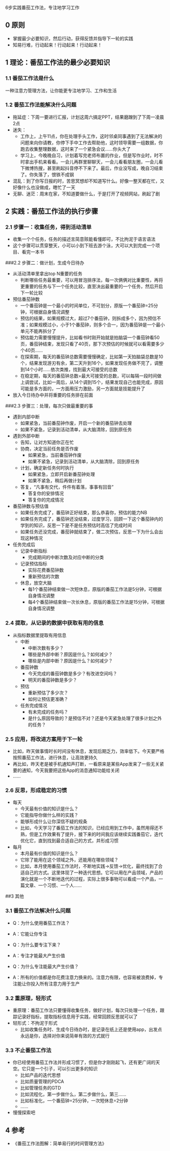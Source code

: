 6步实践番茄工作法，专注地学习工作

## 0 原则

- 掌握最少必要知识，然后行动，获得反馈并指导下一轮的实践
- 知易行难，行动起来！行动起来！行动起来！

## 1 理论：番茄工作法的最少必要知识

### 1.1 番茄工作法是什么

一种注意力管理方法，让你能更专注地学习、工作和生活

### 1.2 番茄工作法能解决什么问题

- 拖延症：下周一要进行汇报，计划这周六搞定PPT，结果磨蹭到了下周一凌晨2点
- 迷失：
  - 工作上，上午11点，你在处理手头工作，这时邻桌同事遇到了无法解决的问题来向你请教，你停下手中工作去帮助他，这时领导需要一组数据，你跑去收集整理数据，这时来了一个紧急会议……你头大了
  - 学习上，今晚晚自习，计划着写完老师布置的作业，但是写作业时，时不时拿出手机来看看。一会儿再群里聊聊天，一会儿看看朋友圈，一会儿看下微博热搜，甚至刷起抖音停不下来了。最后，作业没写成，晚自习结束了。你失落了，恨铁不成钢
- 混乱：到了你写日报的时，苦思冥想却不知道写什么。好像一整天都在忙，又好像什么也没做成，瞎忙了一天
- 无聊、迷茫：周末在家，不知道要做什么，于是打开了视频网站，刷起了剧



## 2 实践：番茄工作法的执行步骤

### 2.1 步骤一：收集任务，得到活动清单

- 收集一个个任务，任务的描述言简意赅能看懂即可，不比拘泥于语言语法
- 这个步骤可以贯穿整天，小可以小到下班去游个泳，大可以大到完成一个项目、看完一本书

###2.2 步骤二：做计划，生成今日待办

- 从活动清单里拿出top N重要的任务
  - 判断哪些任务最重要，可以用冒泡排序法，每一次俩俩对比重要性，再将更重要的任务与下一个任务比较，直至决出最重要的一个任务，然后开启下一轮比较
- 预估番茄钟数
  - 一个番茄钟是一个最小的时间单位，不可划分，原版一个番茄钟=25分钟，可根据自身情况调整
  - 预估的结果，如果规模过大，超过7个番茄钟，则拆成多个，因为预估不准；如果规模过小，小于1个番茄钟，则多个合一，因为番茄钟是一个最小单元不能再拆分了
  - 预估能力需要慢慢提升，比如看书时刚开始就是拍脑袋一个番茄钟看50页，番茄钟结束，发现只看了40页，那下次预估的时候就可以看需要多少个40页……
  - 在探索期，每天的番茄钟总数需要慢慢确定，比如第一天拍脑袋总数是10个，结果发现游刃有余，第二天升到16个，如果发现任务做不完了，调整到14个小时……依次类推，找到最大可接受的总数
  - 在稳定期，每天的番茄钟总数=最大可接受的总数，可以每隔一段时间做上调尝试，比如一周后，从14个调到15个，结果发现自己也能完成，原因可能是多方面的，一方面用压力激励，另一方面就是技能提升了
- 放入今日待办中并将重要的任务排在前面

###2.3 步骤三：处理，每次只做最重要的事

- 遇到内部中断
  - 如果紧急，当前番茄钟作废，开启一个新的番茄钟去处理
  - 如果不紧急，记录到活动清单，从大脑清除，回到原任务
- 遇到外部中断
  - 告知，让对方知道你正在忙
  - 协商，决定当前任务是否作废
    - 如果紧急，当前番茄钟作废
    - 如果不紧急，记录到活动清单，从大脑清除，回到原任务
  - 计划，确定新任务何时执行
    - 如果紧急，立即开启新番茄钟处理
    - 如果不紧急，稍后再做计划
  - 答复，“凡事有交代，件件有着落，事事有回音”
    - 答复你的安排情况
    - 答复你的完成情况
- 番茄钟数与预估值
  - 如果任务完成了，番茄钟正好结束，那么恭喜你，预估的能力NB
  - 如果任务完成了，番茄钟还没结束，过度学习，回顾一下这个番茄钟内的学到的知识，反思一下是不是任务预估时高估了完成时间
  - 如果任务还没完成，番茄钟就结束了，做二次预估，反思一下为什么会出现这种情况
- 任务完成后
  - 记录中断指标
    - 完成期间的中断次数及对应中断的分类
  - 记录预估指标
    - 实际花费番茄钟数
    - 重新预估的次数
  - 休息，放空大脑
    - 每1个番茄钟结束做一次短休息，原版的番茄工作法是5分钟，可根据自身情况调整
    - 每4个番茄钟结束做一次长休息，原版的番茄工作法是15分钟，可根据自身情况调整

### 2.4 提取，从记录的数据中获取有用的信息

- 从指标数据里提取有用信息
  - 中断
    - 中断次数有多少？
    - 哪些是外部中断？原因是什么？如何减少？
    - 哪些是内部中断？原因是什么？如何减少？
  - 番茄钟数
    - 今天完成的番茄钟数是多少？有改进空间吗？
    - 明天的番茄钟数是多少？
  - 预估
    - 重新预估了多少次？
    - 如何让预估更准确？
  - 任务完成情况
    - 有未完成的任务吗？
    - 是什么原因导致的？是预估不对？还是今天紧急处理了很多计划之外的任务？

### 2.5 应用，将改进方案用于下一轮

- 比如，昨天做事情时长时间没有休息，发现后期乏力，效率低下。今天要严格按照番茄工作法，进行休息，让高效更持久
- 再比如，昨天老是被手机通知声打断，一看原来是某些App发来了一些无关紧要的通知，今天我要把这些App的消息通知功能给关闭
- ……

### 2.6 反思，形成稳定的习惯

- 每天
  - 今天最有价值的知识是什么？
  - 它能指导你做什么样的实践？
  - 能够形成什么让你深信不疑的规条
  - 比如，今天学习了番茄工作法的知识，已经应用到工作中，虽然用得还不熟，但是工作效果有了提升，接下来的时间我应该继续实践番茄它，迭代优化它，直到找到最合适自己的方式，并形成习惯
- 每月
  - 本月最有价值的知识是什么？
  - 它除了能用在这个领域之外，还能用在哪些领域？
  - 比如，本月使用番茄工作法时，不断地实践->反馈->优化，最终找到了合适自己的方式。这里体现了一种迭代思想。它可以用在产品领域，产品的演化就是一个不断地迭代的过程，实际上很多事物可以看成一个产品，一篇文章、一个习惯、一个人……

##3 其他

### 3.1 番茄工作法解决什么问题

- Q：为什么使用番茄工作法？

- A：它能让你专注

- Q：为什么要专注下来？

- A：专注才能最大产生价值

- Q：为什么专注能最大产生价值？

- A：所有的价值都是你花费注意力换来的。注意力有限，也容易被浪费掉，专注能让你投入所有注意力用于生产

### 3.2 重原理，轻形式

- 重原理：番茄工作法只要懂得收集任务，做好计划，每次只处理一个任务，跟踪记录好指标，提取指标信息用于实践，经常回顾反思就可以了
- 轻形式：不拘泥于形式
  - 比如收集任务时、生成今日待办时，是记录在纸上还是使用app，出发点永远是你，选择对你来说简单有效的方式就行

### 3.3 不止番茄工作法

- 你已经使用番茄工作法并形成习惯了，但是你才刚刚起飞，还有更广阔的天空。它只是一个引子，可以引出更多的知识
  - 比如产品的迭代思想
  - 比如质量管理的PDCA
  - 比如管理任务的GTD
  - 比如流程化，第一步做什么，第二步做什么，第三……
  - 比如标准化，一个番茄钟=25分钟，一次短休息=2分钟
  - ……
- 慢慢探索吧

## 4 参考

- 《番茄工作法图解：简单易行的时间管理方法》





